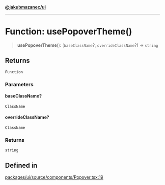 [**@jakubmazanec/ui**](../README.md)

---

# Function: usePopoverTheme()

> **usePopoverTheme**(): (`baseClassName`?, `overrideClassName`?) => `string`

## Returns

`Function`

### Parameters

#### baseClassName?

`ClassName`

#### overrideClassName?

`ClassName`

### Returns

`string`

## Defined in

[packages/ui/source/components/Popover.tsx:19](https://github.com/jakubmazanec/tools/blob/4bb343d3736e4f9f11a014de3241c6054262151e/packages/ui/source/components/Popover.tsx#L19)
